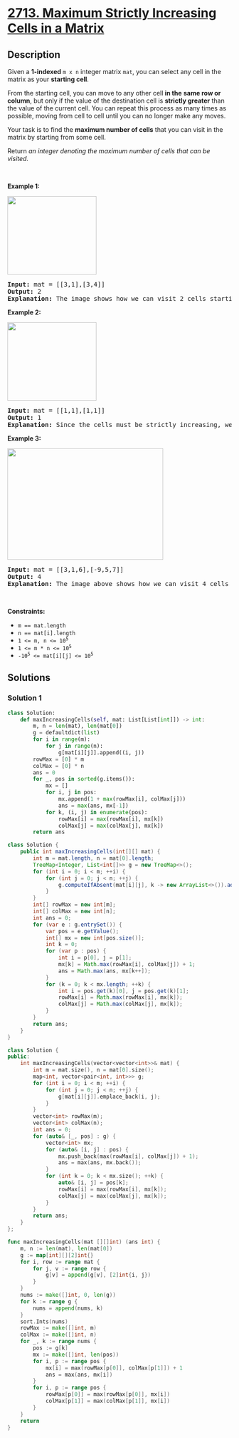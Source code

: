# [2713. Maximum Strictly Increasing Cells in a Matrix](https://leetcode.com/problems/maximum-strictly-increasing-cells-in-a-matrix)


## Description

<p>Given a <strong>1-indexed</strong>&nbsp;<code>m x n</code> integer matrix <code>mat</code>, you can select any cell in the matrix as your <strong>starting cell</strong>.</p>

<p>From the starting cell, you can move to any other cell <strong>in the</strong> <strong>same row or column</strong>, but only if the value of the destination cell is <strong>strictly greater</strong> than the value of the current cell. You can repeat this process as many times as possible, moving from cell to cell until you can no longer make any moves.</p>

<p>Your task is to find the <strong>maximum number of cells</strong> that you can visit in the matrix by starting from some cell.</p>

<p>Return <em>an integer denoting the maximum number of cells that can be visited.</em></p>

<p>&nbsp;</p>
<p><strong class="example">Example 1:</strong></p>

<p><strong class="example"><img alt="" src="https://spcdn.pages.dev/leetcode/problems/2713.Maximum%20Strictly%20Increasing%20Cells%20in%20a%20Matrix/images/diag1drawio.png" style="width: 200px; height: 176px;" /></strong></p>

<pre>
<strong>Input:</strong> mat = [[3,1],[3,4]]
<strong>Output:</strong> 2
<strong>Explanation:</strong> The image shows how we can visit 2 cells starting from row 1, column 2. It can be shown that we cannot visit more than 2 cells no matter where we start from, so the answer is 2. 
</pre>

<p><strong class="example">Example 2:</strong></p>

<p><strong class="example"><img alt="" src="https://spcdn.pages.dev/leetcode/problems/2713.Maximum%20Strictly%20Increasing%20Cells%20in%20a%20Matrix/images/diag3drawio.png" style="width: 200px; height: 176px;" /></strong></p>

<pre>
<strong>Input:</strong> mat = [[1,1],[1,1]]
<strong>Output:</strong> 1
<strong>Explanation:</strong> Since the cells must be strictly increasing, we can only visit one cell in this example. 
</pre>

<p><strong class="example">Example 3:</strong></p>

<p><strong class="example"><img alt="" src="https://spcdn.pages.dev/leetcode/problems/2713.Maximum%20Strictly%20Increasing%20Cells%20in%20a%20Matrix/images/diag4drawio.png" style="width: 350px; height: 250px;" /></strong></p>

<pre>
<strong>Input:</strong> mat = [[3,1,6],[-9,5,7]]
<strong>Output:</strong> 4
<strong>Explanation:</strong> The image above shows how we can visit 4 cells starting from row 2, column 1. It can be shown that we cannot visit more than 4 cells no matter where we start from, so the answer is 4. 
</pre>

<p>&nbsp;</p>
<p><strong>Constraints:</strong></p>

<ul>
	<li><code>m == mat.length&nbsp;</code></li>
	<li><code>n == mat[i].length&nbsp;</code></li>
	<li><code>1 &lt;= m, n &lt;= 10<sup>5</sup></code></li>
	<li><code>1 &lt;= m * n &lt;= 10<sup>5</sup></code></li>
	<li><code>-10<sup>5</sup>&nbsp;&lt;= mat[i][j] &lt;= 10<sup>5</sup></code></li>
</ul>

## Solutions

### Solution 1

<!-- tabs:start -->

```python
class Solution:
    def maxIncreasingCells(self, mat: List[List[int]]) -> int:
        m, n = len(mat), len(mat[0])
        g = defaultdict(list)
        for i in range(m):
            for j in range(n):
                g[mat[i][j]].append((i, j))
        rowMax = [0] * m
        colMax = [0] * n
        ans = 0
        for _, pos in sorted(g.items()):
            mx = []
            for i, j in pos:
                mx.append(1 + max(rowMax[i], colMax[j]))
                ans = max(ans, mx[-1])
            for k, (i, j) in enumerate(pos):
                rowMax[i] = max(rowMax[i], mx[k])
                colMax[j] = max(colMax[j], mx[k])
        return ans
```

```java
class Solution {
    public int maxIncreasingCells(int[][] mat) {
        int m = mat.length, n = mat[0].length;
        TreeMap<Integer, List<int[]>> g = new TreeMap<>();
        for (int i = 0; i < m; ++i) {
            for (int j = 0; j < n; ++j) {
                g.computeIfAbsent(mat[i][j], k -> new ArrayList<>()).add(new int[] {i, j});
            }
        }
        int[] rowMax = new int[m];
        int[] colMax = new int[n];
        int ans = 0;
        for (var e : g.entrySet()) {
            var pos = e.getValue();
            int[] mx = new int[pos.size()];
            int k = 0;
            for (var p : pos) {
                int i = p[0], j = p[1];
                mx[k] = Math.max(rowMax[i], colMax[j]) + 1;
                ans = Math.max(ans, mx[k++]);
            }
            for (k = 0; k < mx.length; ++k) {
                int i = pos.get(k)[0], j = pos.get(k)[1];
                rowMax[i] = Math.max(rowMax[i], mx[k]);
                colMax[j] = Math.max(colMax[j], mx[k]);
            }
        }
        return ans;
    }
}
```

```cpp
class Solution {
public:
    int maxIncreasingCells(vector<vector<int>>& mat) {
        int m = mat.size(), n = mat[0].size();
        map<int, vector<pair<int, int>>> g;
        for (int i = 0; i < m; ++i) {
            for (int j = 0; j < n; ++j) {
                g[mat[i][j]].emplace_back(i, j);
            }
        }
        vector<int> rowMax(m);
        vector<int> colMax(n);
        int ans = 0;
        for (auto& [_, pos] : g) {
            vector<int> mx;
            for (auto& [i, j] : pos) {
                mx.push_back(max(rowMax[i], colMax[j]) + 1);
                ans = max(ans, mx.back());
            }
            for (int k = 0; k < mx.size(); ++k) {
                auto& [i, j] = pos[k];
                rowMax[i] = max(rowMax[i], mx[k]);
                colMax[j] = max(colMax[j], mx[k]);
            }
        }
        return ans;
    }
};
```

```go
func maxIncreasingCells(mat [][]int) (ans int) {
	m, n := len(mat), len(mat[0])
	g := map[int][][2]int{}
	for i, row := range mat {
		for j, v := range row {
			g[v] = append(g[v], [2]int{i, j})
		}
	}
	nums := make([]int, 0, len(g))
	for k := range g {
		nums = append(nums, k)
	}
	sort.Ints(nums)
	rowMax := make([]int, m)
	colMax := make([]int, n)
	for _, k := range nums {
		pos := g[k]
		mx := make([]int, len(pos))
		for i, p := range pos {
			mx[i] = max(rowMax[p[0]], colMax[p[1]]) + 1
			ans = max(ans, mx[i])
		}
		for i, p := range pos {
			rowMax[p[0]] = max(rowMax[p[0]], mx[i])
			colMax[p[1]] = max(colMax[p[1]], mx[i])
		}
	}
	return
}
```

<!-- tabs:end -->

<!-- end -->
